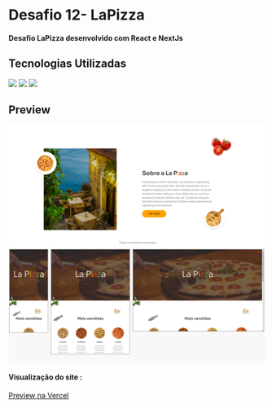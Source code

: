 <h1>Desafio 12- LaPizza</h1>
<h4>Desafio LaPizza desenvolvido com React e NextJs</h4>
<h2>Tecnologias Utilizadas</h2>
<div style="display: inline_block">
  <img  src="https://img.shields.io/badge/HTML5-E34F26?style=for-the-badge&logo=html5&logoColor=white">
  <img src="https://img.shields.io/badge/CSS3-1572B6?style=for-the-badge&logo=css3&logoColor=white">
  <img src="https://img.shields.io/badge/JavaScript-F7DF1E?style=for-the-badge&logo=javascript&logoColor=black">
 </div>
<h2>Preview</h2>
<img margin-bottom="20px" src="public/assets/img/Readme.PNG"">
<img margin-bottom="20px" src="public/assets/img/Readme2.PNG"">
<h4  style="display: inline_block">Visualização do site :</h4><a style="display: inline_block" target="blank" href="https://desafio12-iuricode-la-pizza-r5s6iqe1u-joao5142.vercel.app/">Preview na Vercel</a>
